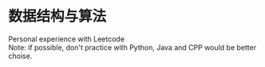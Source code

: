 # 数据结构与算法
 Personal experience with Leetcode  
 Note: if possible, don't practice with Python, Java and CPP would be better choise.
